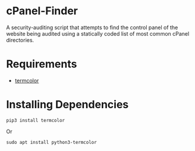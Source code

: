 # cPanel-Finder
A security-auditing script that attempts to find the control panel of the website being audited using a statically coded list of most common cPanel directories.

# Requirements
* [termcolor](https://pypi.org/project/termcolor/)

# Installing Dependencies
```Shell
pip3 install termcolor
```
Or
```Shell
sudo apt install python3-termcolor
```
